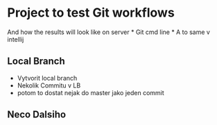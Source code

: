 # Project to test Git workflows

And how the results will look like on server
    * Git cmd line
    * A to same v intellij

## Local Branch

 * Vytvorit local branch
 * Nekolik Commitu v LB
 * potom to dostat nejak do master jako jeden commit


## Neco Dalsiho 


